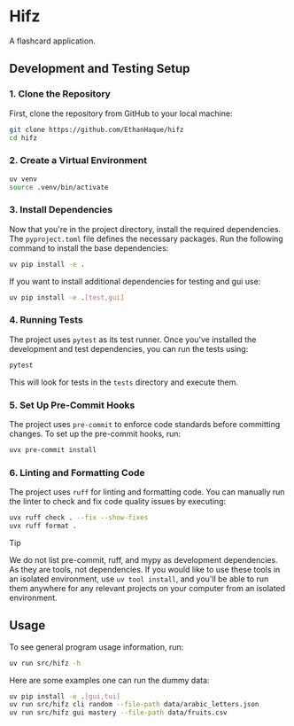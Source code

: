 # Hifz

A flashcard application.

## Development and Testing Setup

### 1. Clone the Repository

First, clone the repository from GitHub to your local machine:

```bash
git clone https://github.com/EthanHaque/hifz
cd hifz
```

### 2. Create a Virtual Environment

```bash
uv venv
source .venv/bin/activate
```

### 3. Install Dependencies

Now that you're in the project directory, install the required dependencies. The `pyproject.toml` file defines the necessary packages. Run the following command to install the base dependencies:

```bash
uv pip install -e .
```

If you want to install additional dependencies for testing and gui use:

```bash
uv pip install -e .[test,gui]
```

### 4. Running Tests

The project uses `pytest` as its test runner. Once you’ve installed the development and test dependencies, you can run the tests using:

```bash
pytest
```

This will look for tests in the `tests` directory and execute them.

### 5. Set Up Pre-Commit Hooks

The project uses `pre-commit` to enforce code standards before committing changes. To set up the pre-commit hooks, run:

```bash
uvx pre-commit install
```

### 6. Linting and Formatting Code

The project uses `ruff` for linting and formatting code. You can manually run the linter to check and fix code quality issues by executing:

```bash
uvx ruff check . --fix --show-fixes
uvx ruff format .
```

> [!TIP]
> We do not list pre-commit, ruff, and mypy as development dependencies. As they are tools, not dependencies. If you would like to use these tools in an isolated environment, use `uv tool install`, and you'll be able to run them anywhere for any relevant projects on your computer from an isolated environment.

## Usage

To see general program usage information, run:
```bash
uv run src/hifz -h
```

Here are some examples one can run the dummy data:
```bash
uv pip install -e .[gui,tui]
uv run src/hifz cli random --file-path data/arabic_letters.json
uv run src/hifz gui mastery --file-path data/fruits.csv
```
